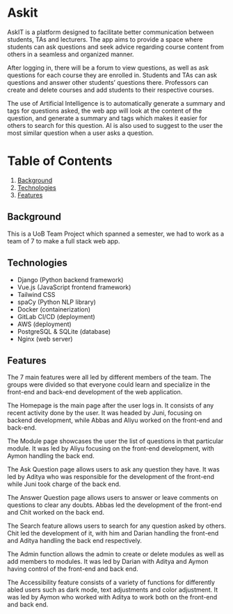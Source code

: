 # Askit
AskIT is a platform designed to facilitate better communication between students, TAs and lecturers. The app aims to provide a space where students can ask questions and seek advice regarding course content from others in a seamless and organized manner. 

After logging in, there will be a forum to view questions, as well as ask questions for each course they are enrolled in. Students and TAs can ask questions and answer other students’ questions there. Professors can create and delete courses and add students to their respective courses. 

The use of Artificial Intelligence is to automatically generate a summary and tags for questions asked, the web app will look at the content of the question, and generate a summary and tags which makes it easier for others to search for this question. AI is also used to suggest to the user the most similar question when a user asks a question.

# Table of Contents
1. [Background](#background)
2. [Technologies](#technologies)
3. [Features](#features)


## Background
This is a UoB Team Project which spanned a semester, we had to work as a team of 7 to make a full stack web app. 

## Technologies
* Django (Python backend framework)
* Vue.js (JavaScript frontend framework)
* Tailwind CSS
* spaCy (Python NLP library)
* Docker (containerization)
* GitLab CI/CD (deployment)
* AWS (deployment)
* PostgreSQL & SQLite (database)
* Nginx (web server)

## Features
The 7 main features were all led by different members of the team. The groups were divided so that everyone could learn and specialize in the front-end and back-end development of the web application. 

The Homepage is the main page after the user logs in. It consists of any recent activity done by the user. It was headed by Juni, focusing on backend development, while Abbas and Aliyu worked on the front-end and back-end. 

The Module page showcases the user the list of questions in that particular module. It was led by Aliyu focusing on the front-end development, with Aymon handling the back end. 

The Ask Question page allows users to ask any question they have. It was led by Aditya who was responsible for the development of the front-end while Juni took charge of the back end.

The Answer Question page allows users to answer or leave comments on questions to clear any doubts. Abbas led the development of the front-end and Chit worked on the back end. 

The Search feature allows users to search for any question asked by others. Chit led the development of it, with him and Darian handling the front-end and Aditya handling the back end respectively. 

The Admin function allows the admin to create or delete modules as well as add members to modules. It was led by Darian with Aditya and Aymon having control of the front-end and back end. 

The Accessibility feature consists of a variety of functions for differently abled users such as dark mode, text adjustments and color adjustment. It was led by Aymon who worked with Aditya to work both on the front-end and back end.